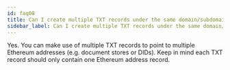 ```yaml
---
id: faq08
title: Can I create multiple TXT records under the same domain/subdomain?
sidebar_label: Can I create multiple TXT records under the same domain/subdomain?
---
```


Yes. You can make use of multiple TXT records to point to multiple Ethereum addresses (e.g. document stores or DIDs). Keep in mind each TXT record should only contain one Ethereum address record.
